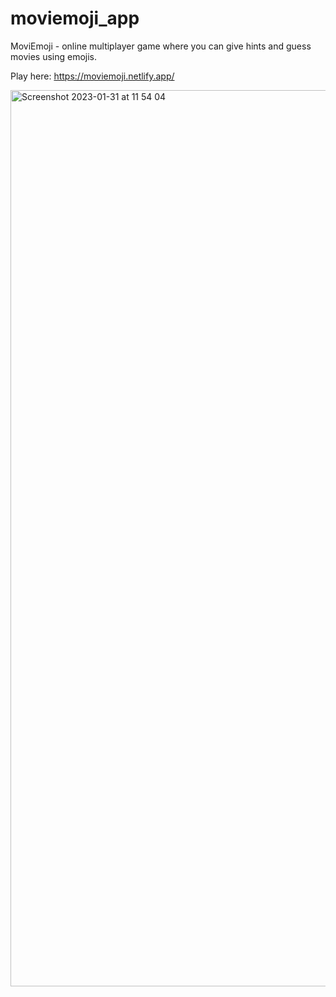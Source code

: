 # moviemoji_app
MoviEmoji - online multiplayer game where you can give hints and guess movies using emojis.

Play here: https://moviemoji.netlify.app/

<img width="1434" alt="Screenshot 2023-01-31 at 11 54 04" src="https://user-images.githubusercontent.com/100996452/215748097-de90fba5-0b60-4b8c-8756-e288b80613d2.png">
